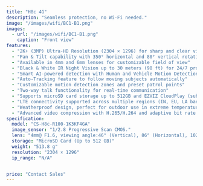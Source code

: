 ```yaml
---
title: "H8c 4G"
description: "Seamless protection, no Wi-Fi needed."
image: "/images/wifi/BC1-B1.png"
images:
  - url: "/images/wifi/BC1-B1.png"
    caption: "Front view"
features:
  - "2K+ (3MP) Ultra-HD Resolution (2304 × 1296) for sharp and clear video quality"
  - "Pan & Tilt capability with 350° horizontal and 80° vertical rotation for wide-area coverage"
  - "Available in 4mm and 6mm lenses for customizable field of view"
  - "Black & White IR Night Vision up to 30 meters (98 ft) for 24/7 protection"
  - "Smart AI-powered detection with Human and Vehicle Motion Detection"
  - "Auto-Tracking feature to follow moving subjects automatically"
  - "Customizable motion detection zones and preset patrol points"
  - "Two-way talk functionality for real-time communication"
  - "Supports microSD card storage up to 512GB and EZVIZ CloudPlay (subscription required)"
  - "LTE connectivity supported across multiple regions (IN, EU, LA bands)"
  - "Weatherproof design, perfect for outdoor use in extreme temperatures (-30°C to 50°C)"
  - "Advanced video compression with H.265/H.264 and adaptive bit rate up to 3 Mbps"
specification:
  model: "CS-H8c-R100-1K3KF4GA"
  image_sensor: "1/2.8 Progressive Scan CMOS."
  lens: "4mm@ F1.6, viewing angle:46° (Vertical), 86° (Horizontal), 102° (Diagonal) 6mm@ F1.6, viewing angle:28° (Vertical), 52° (Horizontal), 62° (Diagonal)"
  storage: "MicroSD Card (Up to 512 GB)"
  weight: "513.8 g"
  resolution: "2304 × 1296"
  ip_range: "N/A"


price: "Contact Sales"
---
```


